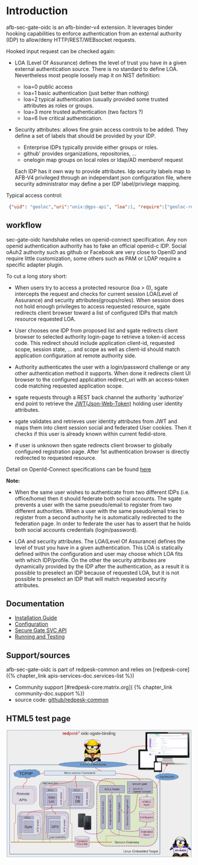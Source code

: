 # Introduction

afb-sec-gate-oidc is an afb-binder-v4 extension. It leverages binder hooking capabilities to enforce authentication from an external authority (IDP) to allow/deny HTTP/REST/WEBsocket requests.

Hooked input request can be checked again:

* LOA (Level Of Assurance) defines the level of trust you have in a given external authentication source. There is no standard to define LOA. Nevertheless most people loosely map it on NIST definition:

    * loa=0 public access
    * loa=1 basic authentication (just better than nothing)
    * loa=2 typical authentication (usually provided some trusted attributes as roles or groups.
    * loa=3 more trusted authentication (two factors ?)
    * loa=6 live critical authentication.

* Security attributes: allows fine grain access controls to be added. They define a set of labels that should be provided by your IDP.

    * Enterprise IDPs typically provide either groups or roles.
    * github' provides organizations, repositories, ...
    * onelogin map groups on local roles or ldap/AD memberof request

    Each IDP has it own way to provide attributes. Idp security labels map to AFB-V4 privileged through an independant json configuration file, where security administrator may define a per IDP label/privilege mapping.

Typical access control:
``` json
 {"uid": "geoloc","uri":"unix:@gps-api", "loa":1, "require":["geoloc-role"]},
```

## workflow

sec-gate-oidc handshake relies on openid-connect specification. Any non openid authentication authority has to fake an official openid-c IDP. Social oAuh2 authority such as github or Facebook are very close to OpenID and require little customization, some others such as PAM or LDAP require a specific adapter plugin.

To cut a long story short:

* When users try to access a protected resource (loa > 0), sgate intercepts the request and checks for current session LOA(Level of Assurance) and security attributes(groups/roles). When session does not hold enough privileges to access requested resource, sgate redirects client browser toward a list of configured IDPs that match resource requested LOA.

* User chooses one IDP from proposed list and sgate redirects client browser to selected authority login-page to retrieve a token-id access code. This redirect should include application client-id, requested scope, session state, ... and scope as well as client-id should match application configuration at remote authority side.

* Authority authenticates the user with a login/password challenge or any other authentication method it supports. When done it redirects client UI browser to the configured application redirect_uri with an access-token code matching requested application scope.

* sgate requests through a REST back channel the authority 'authorize' end point to retrieve the [JWT(Json-Web-Token)](https://developer.yahoo.com/oauth2/guide/openid_connect/decode_id_token.html)
holding user identity attributes.

* sgate validates and retrieves user identity attributes from JWT and maps them into client session social and federated User cookies. Then it checks if this user is already known within current fedid-store.

* if user is unknown then sgate redirects client browser to globally configured registration page. After 1st authentication browser is directly redirected to requested resource.

Detail on OpenId-Connect specifications can be found [here](https://openid.net/developers/specs/)

**Note:**

* When the same user wishes to authenticate from two different IDPs (i.e. office/home) then it should federate both social accounts. The sgate prevents a user with the same pseudo/email to register from two different authorities. When a user with the same pseudo/email tries to register from a second authority he is automatically redirected to the federation page. In order to federate the user has to assert that he holds both social accounts credentials (login/password).

* LOA and security attributes. The LOA(Level Of Assurance) defines the level of trust you have in a given authentication. This LOA is statically defined within the configuration and user may choose which LOA fits with which IDP/profile. On the other the security attributes are dynamically provided by the IDP after the authentication, as a result it is possible to preselect an IDP because of requested LOA, but it is not possible to preselect an IDP that will match requested security attributes.

## Documentation

* [Installation Guide](./2-installation-guide.html)
* [Configuration](./3-configuration.html)
* [Secure Gate SVC API](./4-sgate-svc-api.html)
* [Running and Testing](./5-running-and-testing.html)

## Support/sources

afb-sec-gate-oidc is part of redpesk-common and relies on [redpesk-core]({% chapter_link apis-services-doc.services-list %})

* Community support [#redpesk-core:matrix.org]( {% chapter_link community-doc.support %})
* source code: [github/redpesk-common](https://github.com/redpesk-common)

## HTML5 test page

![asset/sec-gate-oidc-archi](assets/sec-gate-oidc-archi.jpg)
